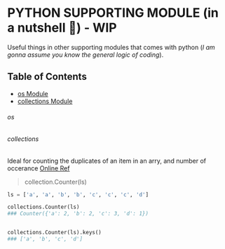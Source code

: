 # PYTHON SUPPORTING MODULE (in a nutshell :chestnut:) - WIP
Useful things in other supporting modules that comes with python (*I am gonna assume you know the general logic of coding*).

## Table of Contents
- [os Module](#os)
- [collections Module](#collections)


###### os

###### collections
Ideal for counting the duplicates of an item in an arry, and number of occerance
[Online Ref](https://docs.python.org/2/library/collections.html)

> collection.Counter(ls)

```python
ls = ['a', 'a', 'b', 'b', 'c', 'c', 'c', 'd']

collections.Counter(ls)
### Counter({'a': 2, 'b': 2, 'c': 3, 'd': 1})


collections.Counter(ls).keys()
### ['a', 'b', 'c', 'd']

```
